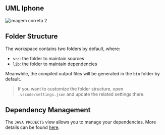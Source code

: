 ## UML Iphone



![imagem correta 2](https://github.com/EndricLopes/Java-Iphone/assets/142428267/4ff92752-e1fd-4399-9489-113cd0eb3b6b)


## Folder Structure


The workspace contains two folders by default, where:

- `src`: the folder to maintain sources
- `lib`: the folder to maintain dependencies

Meanwhile, the compiled output files will be generated in the `bin` folder by default.

> If you want to customize the folder structure, open `.vscode/settings.json` and update the related settings there.

## Dependency Management

The `JAVA PROJECTS` view allows you to manage your dependencies. More details can be found [here](https://github.com/microsoft/vscode-java-dependency#manage-dependencies).
